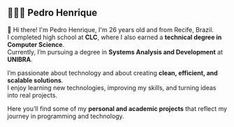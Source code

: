 ## 👩🏻‍💻 Pedro Henrique

👋 Hi there! I'm Pedro Henrique, I'm 26 years old and from Recife, Brazil.  
I completed high school at **CLC**, where I also earned a **technical degree in Computer Science**.  
Currently, I’m pursuing a degree in **Systems Analysis and Development** at **UNIBRA**.  

I’m passionate about technology and about creating **clean, efficient, and scalable solutions**.  
I enjoy learning new technologies, improving my skills, and turning ideas into real projects.  

Here you’ll find some of my **personal and academic projects** that reflect my journey in programming and technology.  


